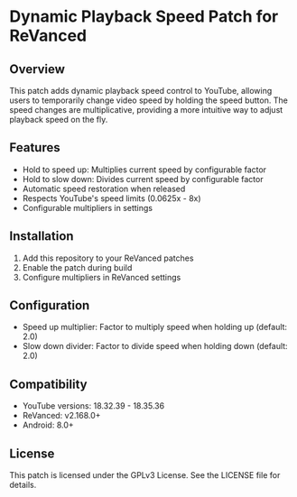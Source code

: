 # Dynamic Playback Speed Patch for ReVanced

## Overview
This patch adds dynamic playback speed control to YouTube, allowing users to temporarily change video speed by holding the speed button. The speed changes are multiplicative, providing a more intuitive way to adjust playback speed on the fly.

## Features
- Hold to speed up: Multiplies current speed by configurable factor
- Hold to slow down: Divides current speed by configurable factor
- Automatic speed restoration when released
- Respects YouTube's speed limits (0.0625x - 8x)
- Configurable multipliers in settings

## Installation
1. Add this repository to your ReVanced patches
2. Enable the patch during build
3. Configure multipliers in ReVanced settings

## Configuration
- Speed up multiplier: Factor to multiply speed when holding up (default: 2.0)
- Slow down divider: Factor to divide speed when holding down (default: 2.0)

## Compatibility
- YouTube versions: 18.32.39 - 18.35.36
- ReVanced: v2.168.0+
- Android: 8.0+

## License
This patch is licensed under the GPLv3 License. See the LICENSE file for details.